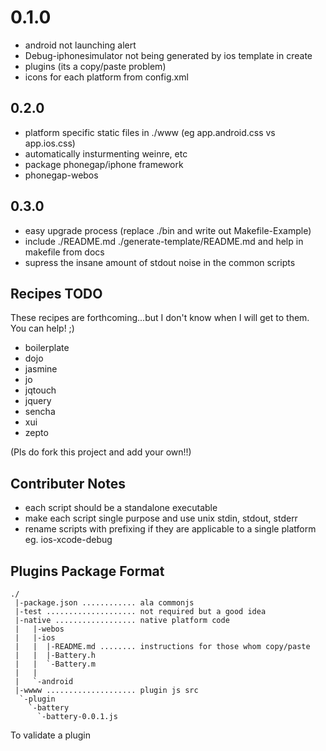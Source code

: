 0.1.0
===

- android not launching alert
- Debug-iphonesimulator not being generated by ios template in create
- plugins (its a copy/paste problem)
- icons for each platform from config.xml

0.2.0
---

- platform specific static files in ./www (eg app.android.css vs app.ios.css)
- automatically insturmenting weinre, etc
- package phonegap/iphone framework
- phonegap-webos

0.3.0
---

- easy upgrade process (replace ./bin and write out Makefile-Example)
- include ./README.md ./generate-template/README.md and help in makefile from docs
- supress the insane amount of stdout noise in the common scripts

Recipes TODO
---

These recipes are forthcoming...but I don't know when I will get to them. You can help! ;)

- boilerplate
- dojo
- jasmine
- jo
- jqtouch
- jquery
- sencha
- xui
- zepto	

(Pls do fork this project and add your own!!)

Contributer Notes
---

- each script should be a standalone executable
- make each script single purpose and use unix stdin, stdout, stderr
- rename scripts with prefixing if they are applicable to a single platform eg. ios-xcode-debug

Plugins Package Format
---

    ./
	 |-package.json ............ ala commonjs
	 |-test .................... not required but a good idea
	 |-native .................. native platform code
	 |   |-webos
	 |   |-ios
	 |   |  |-README.md ........ instructions for those whom copy/paste
	 |   |  |-Battery.h
	 |   |  `-Battery.m
	 |   |
	 |   `-android
	 |-wwww .................... plugin js src
	  `-plugin
	    `-battery
	      `-battery-0.0.1.js
	
To validate a plugin 
	

